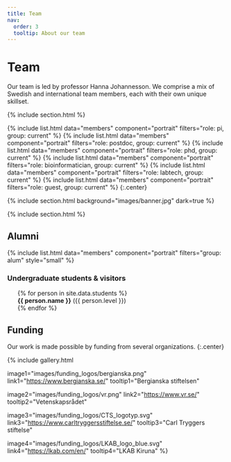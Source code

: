 ```yaml
---
title: Team
nav:
  order: 3
  tooltip: About our team
---
```


# <i class="fas fa-users"></i>Team

Our team is led by professor Hanna Johannesson. We comprise a mix of Swedish and international team members, each with their own unique skillset.

{% include section.html %}

{%
  include list.html
  data="members"
  component="portrait"
  filters="role: pi, group: current"
%}
{%
  include list.html
  data="members"
  component="portrait"
  filters="role: postdoc, group: current"
%}
{%
  include list.html
  data="members"
  component="portrait"
  filters="role: phd, group: current"
%}
{%
  include list.html
  data="members"
  component="portrait"
  filters="role: bioinformatician, group: current"
%}
{%
  include list.html
  data="members"
  component="portrait"
  filters="role: labtech, group: current"
%}
{%
  include list.html
  data="members"
  component="portrait"
  filters="role: guest, group: current"
%}
{:.center}

{% include section.html background="images/banner.jpg" dark=true %}

{% include section.html %}


## Alumni
{%
  include list.html
  data="members"
  component="portrait"
  filters="group: alum"
  style="small"
%}

### Undergraduate students & visitors
<ul style="list-style: none;">
  {% for person in site.data.students %}
      <li><b>{{ person.name }}</b> ({{ person.level }})</li>
  {% endfor %}
</ul>


## Funding

Our work is made possible by funding from several organizations.
{:.center}

{%
  include gallery.html

  image1="images/funding_logos/bergianska.png"
  link1="https://www.bergianska.se/"
  tooltip1="Bergianska stiftelsen"

  image2="images/funding_logos/vr.png"
  link2="https://www.vr.se/"
  tooltip2="Vetenskapsrådet"

  image3="images/funding_logos/CTS_logotyp.svg"
  link3="https://www.carltryggersstiftelse.se/"
  tooltip3="Carl Tryggers stiftelse"

  image4="images/funding_logos/LKAB_logo_blue.svg"
  link4="https://lkab.com/en/"
  tooltip4="LKAB Kiruna"
%}
